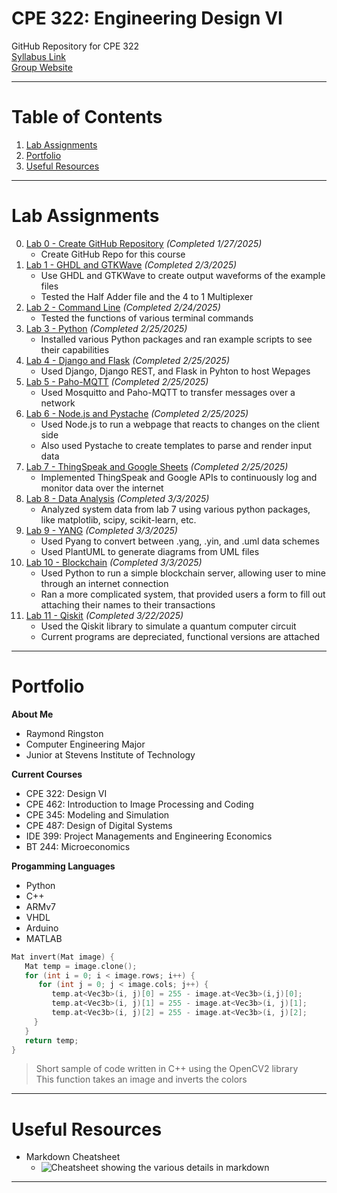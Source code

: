 # CPE 322: Engineering Design VI
GitHub Repository for CPE 322\
[Syllabus Link](https://sit.instructure.com/courses/77142)\
[Group Website](https://sites.google.com/stevens.edu/cpe322-group/home)

---

# Table of Contents
1. [Lab Assignments](#lab-assignments)
2. [Portfolio](#portfolio)
3. [Useful Resources](#useful-resources)
   
---

# Lab Assignments
0. [Lab 0 - Create GitHub Repository](https://github.com/rayringston/CPE-322/edit/main/README.md) *(Completed 1/27/2025)*
   * Create GitHub Repo for this course
1. [Lab 1 - GHDL and GTKWave](Lab%201/lab1.md) *(Completed 2/3/2025)*
   * Use GHDL and GTKWave to create output waveforms of the example files
   * Tested the Half Adder file and the 4 to 1 Multiplexer
2. [Lab 2 - Command Line](Lab%202/README.md) *(Completed 2/24/2025)*
   * Tested the functions of various terminal commands
3. [Lab 3 - Python](Lab%203/README.md) *(Completed 2/25/2025)*
   * Installed various Python packages and ran example scripts to see their capabilities
4. [Lab 4 - Django and Flask](Lab%204/README.md) *(Completed 2/25/2025)*
   * Used Django, Django REST, and Flask in Pyhton to host Wepages
5. [Lab 5 - Paho-MQTT](Lab%205/README.md) *(Completed 2/25/2025)*
   * Used Mosquitto and Paho-MQTT to transfer messages over a network
6. [Lab 6 - Node.js and Pystache](Lab%206/README.md) *(Completed 2/25/2025)*
   * Used Node.js to run a webpage that reacts to changes on the client side
   * Also used Pystache to create templates to parse and render input data
7. [Lab 7 - ThingSpeak and Google Sheets](Lab%207/README.md) *(Completed 2/25/2025)*
   * Implemented ThingSpeak and Google APIs to continuously log and monitor data over the internet
8. [Lab 8 - Data Analysis](Lab%208/README.md) *(Completed 3/3/2025)*
   * Analyzed system data from lab 7 using various python packages, like matplotlib, scipy, scikit-learn, etc.
9. [Lab 9 - YANG](Lab%209/README.md) *(Completed 3/3/2025)*
   * Used Pyang to convert between .yang, .yin, and .uml data schemes
   * Used PlantUML to generate diagrams from UML files
10. [Lab 10 - Blockchain](Lab%2010/README.md) *(Completed 3/3/2025)*
    * Used Python to run a simple blockchain server, allowing user to mine through an internet connection
    * Ran a more complicated system, that provided users a form to fill out attaching their names to their transactions
11. [Lab 11 - Qiskit](Lab%2011/README.md) *(Completed 3/22/2025)*
    * Used the Qiskit library to simulate a quantum computer circuit
    * Current programs are depreciated, functional versions are attached
    
--- 

# Portfolio
**About Me**
- Raymond Ringston
- Computer Engineering Major
- Junior at Stevens Institute of Technology

**Current Courses**
- CPE 322: Design VI
- CPE 462: Introduction to Image Processing and Coding
- CPE 345: Modeling and Simulation
- CPE 487: Design of Digital Systems
- IDE 399: Project Managements and Engineering Economics
- BT 244: Microeconomics

**Progamming Languages**
- Python
- C++
- ARMv7
- VHDL
- Arduino
- MATLAB

```c++
Mat invert(Mat image) {
   Mat temp = image.clone();
   for (int i = 0; i < image.rows; i++) {
      for (int j = 0; j < image.cols; j++) {
         temp.at<Vec3b>(i, j)[0] = 255 - image.at<Vec3b>(i,j)[0];
         temp.at<Vec3b>(i, j)[1] = 255 - image.at<Vec3b>(i, j)[1];
         temp.at<Vec3b>(i, j)[2] = 255 - image.at<Vec3b>(i, j)[2];
     }
   }
   return temp;
}
```
> Short sample of code written in C++ using the OpenCV2 library\
> This function takes an image and inverts the colors
---

# Useful Resources
- Markdown Cheatsheet
   - ![Cheatsheet showing the various details in markdown](https://github.com/user-attachments/assets/53080796-c119-4275-80ef-203584271114)

 
---
  
